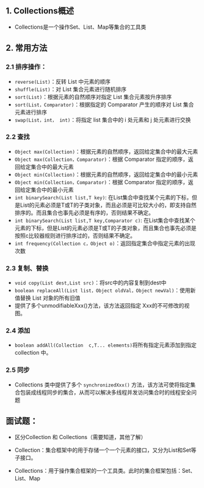 ## 1.  Collections概述  
- Collections是一个操作Set、List、Map等集合的工具类  
  
## 2.  常用方法  
### 2.1  排序操作：  
- `reverse(List)`：反转 List 中元素的顺序  
- `shuffle(List)`：对 List 集合元素进行随机排序  
- `sort(List)`：根据元素的自然顺序对指定 List 集合元素按升序排序  
- `sort(List，Comparator)`：根据指定的 Comparator 产生的顺序对 List 集合元素进行排序  
- `swap(List，int， int)`：将指定 list 集合中的 i 处元素和 j 处元素进行交换  
  
### 2.2  查找  
- `Object max(Collection)`：根据元素的自然顺序，返回给定集合中的最大元素  
- `Object max(Collection，Comparator)`：根据 Comparator 指定的顺序，返回给定集合中的最大元素  
- `Object min(Collection)`：根据元素的自然顺序，返回给定集合中的最小元素  
- `Object min(Collection，Comparator)`：根据 Comparator 指定的顺序，返回给定集合中的最小元素  
- `int binarySearch(List list,T key)`: 在List集合中查找某个元素的下标，但是List的元素必须是T或T的子类对象，而且必须是可比较大小的，即支持自然排序的。而且集合也事先必须是有序的，否则结果不确定。  
- `int binarySearch(List list,T key,Comparator c)`: 在List集合中查找某个元素的下标，但是List的元素必须是T或T的子类对象，而且集合也事先必须是按照c比较器规则进行排序过的，否则结果不确定。  
- `int frequency(Collection c，Object o)`：返回指定集合中指定元素的出现次数  
  
### 2.3  复制、替换  
- `void copy(List dest,List src)`：将src中的内容复制到dest中  
- `boolean replaceAll(List list，Object oldVal，Object newVal)`：使用新值替换 List 对象的所有旧值  
- 提供了多个unmodifiableXxx()方法，该方法返回指定 Xxx的不可修改的视图。  
  
### 2.4  添加  
- `boolean addAll(Collection  c,T... elements)`将所有指定元素添加到指定 collection 中。  
  
### 2.5  同步  
- Collections 类中提供了多个 `synchronizedXxx()` 方法，该方法可使将指定集合包装成线程同步的集合，从而可以解决多线程并发访问集合时的线程安全问题  
  
  
  
## 面试题：

- 区分Collection 和 Collections（需要知道，其他了解）

- Collection：集合框架中的用于存储一个一个元素的接口，又分为List和Set等子接口。  

- Collections：用于操作集合框架的一个工具类。此时的集合框架包括：Set、List、Map